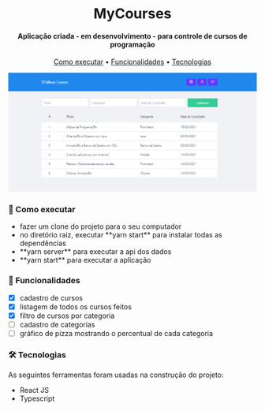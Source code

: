 
<h1 align="center">
  MyCourses
</h1>

<h4 align="center">Aplicação criada - em desenvolvimento - para controle de cursos de programação</h4>

<p align="center">
  <a href="#como-executar">Como executar</a> •
  <a href="#funcionalidades">Funcionalidades</a> •
  <a href="#tecnologias">Tecnologias</a>
</p>

![](https://github.com/razevedocosta/myCourses/blob/main/src/assets/home.png)

### 🚀 Como executar
<ul>
  <li> fazer um clone do projeto para o seu computador </li>
  <li> no diretório raiz, executar **yarn start** para instalar todas as dependências </li>
  <li> **yarn server** para executar a api dos dados </li>
  <li> **yarn start** para executar a aplicação </li>
</ul>

### 💬 Funcionalidades
- [x] cadastro de cursos
- [x] listagem de todos os cursos feitos
- [x] filtro de cursos por categoria
- [ ] cadastro de categorias
- [ ] gráfico de pizza mostrando o percentual de cada categoria
  
### 🛠 Tecnologias

As seguintes ferramentas foram usadas na construção do projeto:
- React JS
- Typescript
